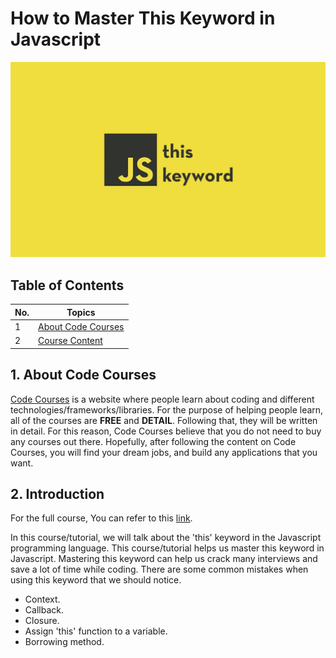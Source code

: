 # How to Master This Keyword in Javascript

![](./screenshots/screenshot.jpeg)

## Table of Contents

| No.   | Topics                                                                                                                                                             |
| ----- | ------------------------------------------------------------------------------------------------------------------------------------------------------------------ |
| 1     | [About Code Courses](#about-code-courses)                                                                                                                                       |
| 2     | [Course Content](#live-demo)                                                                                                                                       |

<a id="about-code-courses"></a>
## 1. About Code Courses

[Code Courses](https://codecourses.site) is a website where people learn about coding and different technologies/frameworks/libraries. For the purpose of helping people learn, all of the courses are **FREE** and **DETAIL**. Following that, they will be written in detail. For this reason,  Code Courses believe that you do not need to buy any courses out there. Hopefully, after following the content on Code Courses, you will find your dream jobs, and build any applications that you want.


<a id="introduction"></a>
## 2. Introduction

For the full course, You can refer to this [link](https://codecourses.site/react/how-to-build-zoom-clone-app-with-react-ep-1/).

In this course/tutorial, we will talk about the 'this' keyword in the Javascript programming language. This course/tutorial helps us master this keyword in Javascript. Mastering this keyword can help us crack many interviews and save a lot of time while coding. There are some common mistakes when using this keyword that we should notice.

- Context.
- Callback.
- Closure.
- Assign 'this' function to a variable.
- Borrowing method.
